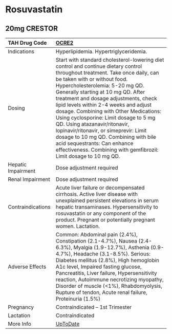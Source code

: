 # Rosuvastatin

## 20mg CRESTOR

| TAH Drug Code      | [OCRE2](https://www.tahsda.org.tw/drugs/hissearch.php?drug_code=OCRE2)                                                                                                                                                                                                                                                                                                                                                                                                                                                                                                                                                         |
|:-------------------|:-------------------------------------------------------------------------------------------------------------------------------------------------------------------------------------------------------------------------------------------------------------------------------------------------------------------------------------------------------------------------------------------------------------------------------------------------------------------------------------------------------------------------------------------------------------------------------------------------------------------------------|
| Indications        | Hyperlipidemia. Hypertriglyceridemia.                                                                                                                                                                                                                                                                                                                                                                                                                                                                                                                                                                                          |
| Dosing             | Start with standard cholesterol-lowering diet control and continue dietary control throughout treatment. Take once daily, can be taken with or without food. Hypercholesterolemia: 5-20 mg QD. Generally starting at 10 mg QD. After treatment and dosage adjustments, check lipid levels within 2-4 weeks and adjust dosage. Combining with Other Medications: Using cyclosporine: Limit dosage to 5 mg QD. Using atazanavir/ritonavir, lopinavir/ritonavir, or simeprevir: Limit dosage to 10 mg QD. Combining with bile acid sequestrants: Can enhance effectiveness. Combining with gemfibrozil: Limit dosage to 10 mg QD. |
| Hepatic Impairment | Dose adjustment required                                                                                                                                                                                                                                                                                                                                                                                                                                                                                                                                                                                                       |
| Renal Impairment   | Dose adjustment required                                                                                                                                                                                                                                                                                                                                                                                                                                                                                                                                                                                                       |
| Contraindications  | Acute liver failure or decompensated cirrhosis. Active liver disease with unexplained persistent elevations in serum hepatic transaminases. Hypersensitivity to rosuvastatin or any component of the product. Pregnant or potentially pregnant women. Lactation.                                                                                                                                                                                                                                                                                                                                                               |
| Adverse Effects    | Common: Abdominal pain (2.4%), Constipation (2.1-4.7%), Nausea (2.4-6.3%), Myalgia (1.9-12.7%), Asthenia (0.9-4.7%), Headache (3.1-8.5%). Serious: Diabetes mellitus (2.8%), High hemoglobin A1c level, Impaired fasting glucose, Pancreatitis, Liver failure, Hypersensitivity reaction, Autoimmune necrotizing myopathy, Disorder of muscle (<1%), Rhabdomyolysis, Rupture of tendon, Acute renal failure, Proteinuria (1.5%)                                                                                                                                                                                                |
| Pregnancy          | Contraindicated – 1st Trimester                                                                                                                                                                                                                                                                                                                                                                                                                                                                                                                                                                                                |
| Lactation          | Contraindicated                                                                                                                                                                                                                                                                                                                                                                                                                                                                                                                                                                                                                |
| More Info          | [UpToDate](https://www.uptodate.com/contents/rosuvastatin-drug-information)                                                                                                                                                                                                                                                                                                                                                                                                                                                                                                                                                    |


